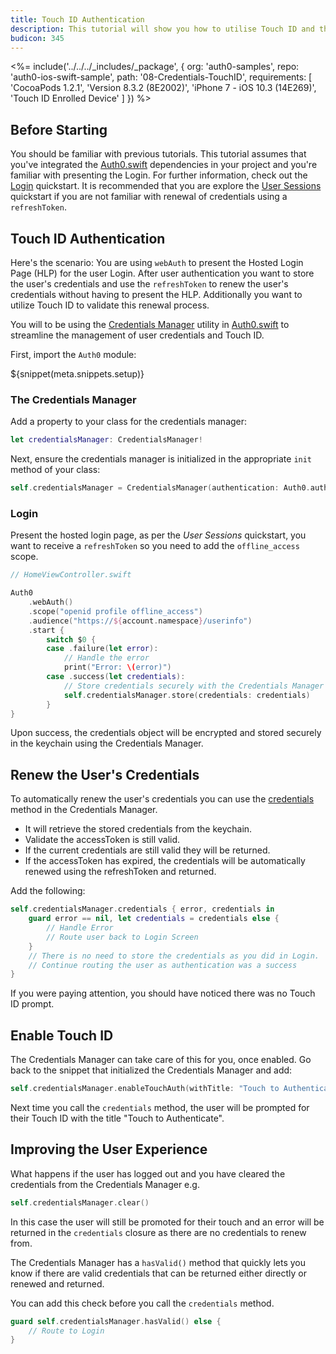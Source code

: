 ```yaml
---
title: Touch ID Authentication
description: This tutorial will show you how to utilise Touch ID and the Credentials Manager
budicon: 345
---
```


<%= include('../../../_includes/_package', {
  org: 'auth0-samples',
  repo: 'auth0-ios-swift-sample',
  path: '08-Credentials-TouchID',
  requirements: [
    'CocoaPods 1.2.1',
    'Version 8.3.2 (8E2002)',
    'iPhone 7 - iOS 10.3 (14E269)',
    'Touch ID Enrolled Device'
  ]
}) %>

## Before Starting

You should be familiar with previous tutorials. This tutorial assumes that you've integrated the [Auth0.swift](https://github.com/auth0/Auth0.swift/) dependencies in your project and you're familiar with presenting the Login. For further information, check out the [Login](/quickstart/native/ios-swift/00-login) quickstart.
It is recommended that you are explore the [User Sessions](/quickstart/native/ios-swift/03-user-sessions) quickstart if you are not familiar with renewal of credentials using a `refreshToken`.

## Touch ID Authentication

Here's the scenario: You are using `webAuth` to present the Hosted Login Page (HLP) for the user Login. After user authentication you want to store the user's credentials and use the `refreshToken` to renew the user's credentials without having to present the HLP. Additionally you want to utilize Touch ID to validate this renewal process.

You will to be using the [Credentials Manager](https://github.com/auth0/Auth0.swift/blob/master/Auth0/CredentialsManager.swift) utility in [Auth0.swift](https://github.com/auth0/Auth0.swift/) to streamline the management of user credentials and Touch ID.

First, import the `Auth0` module:

${snippet(meta.snippets.setup)}

### The Credentials Manager

Add a property to your class for the credentials manager:

```swift
let credentialsManager: CredentialsManager!
```

Next, ensure the credentials manager is initialized in the appropriate `init` method of your class:

```swift
self.credentialsManager = CredentialsManager(authentication: Auth0.authentication())
```

### Login

Present the hosted login page, as per the *User Sessions* quickstart, you want to receive a `refreshToken` so you need to add the `offline_access` scope.

```swift
// HomeViewController.swift

Auth0
    .webAuth()
    .scope("openid profile offline_access")
    .audience("https://${account.namespace}/userinfo")
    .start {
        switch $0 {
        case .failure(let error):
            // Handle the error
            print("Error: \(error)")
        case .success(let credentials):
            // Store credentials securely with the Credentials Manager
            self.credentialsManager.store(credentials: credentials)
        }
}
```

Upon success, the credentials object will be encrypted and stored securely in the keychain using the Credentials Manager. 

## Renew the User's Credentials

To automatically renew the user's credentials you can use the [credentials](https://github.com/auth0/Auth0.swift/blob/master/Auth0/CredentialsManager.swift#L98) method in the Credentials Manager. 

- It will retrieve the stored credentials from the keychain.
- Validate the accessToken is still valid.
- If the current credentials are still valid they will be returned.  
- If the accessToken has expired, the credentials will be automatically renewed using the refreshToken and returned.

Add the following:

```swift
self.credentialsManager.credentials { error, credentials in
    guard error == nil, let credentials = credentials else {
        // Handle Error
        // Route user back to Login Screen
    }
    // There is no need to store the credentials as you did in Login.  The Credentials Manager will do this for you internally
    // Continue routing the user as authentication was a success
}
```

If you were paying attention, you should have noticed there was no Touch ID prompt.

## Enable Touch ID

The Credentials Manager can take care of this for you, once enabled. Go back to the snippet that initialized the Credentials Manager and add:

```swift
self.credentialsManager.enableTouchAuth(withTitle: "Touch to Authenticate")
```

Next time you call the `credentials` method, the user will be prompted for their Touch ID with the title "Touch to Authenticate".

## Improving the User Experience

What happens if the user has logged out and you have cleared the credentials from the Credentials Manager e.g.

```swift
self.credentialsManager.clear()
```

In this case the user will still be promoted for their touch and an error will be returned in the `credentials` closure as there
are no credentials to renew from.

The Credentials Manager has a `hasValid()` method that quickly lets you know if there are valid credentials that can be returned either directly or renewed and returned.

You can add this check before you call the `credentials` method.

```swift
guard self.credentialsManager.hasValid() else {
    // Route to Login
}
```